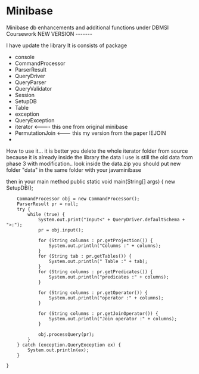 # Minibase
Minibase db enhancements and additional functions under DBMSI Coursework
NEW VERSION -------

I have update the library
It is consists of package
- console
-   CommandProcessor
-   ParserResult
-   QueryDriver
-   QueryParser
-   QueryValidator
-   Session
-   SetupDB
-   Table
- exception
-   QueryException
- iterator <---- this one from original minibase
-   PermutationJoin <--- this my version from the paper IEJOIN
-   

How to use it...
it is better you delete the whole iterator folder from source because it is already inside the library
the data I use is still the old data from phase 3 with modification.. look inside the data.zip
you should put new folder "data" in the same folder with your javaminibase



then in your main method
    public static void main(String[] args) {
        new SetupDB();

        CommandProcessor obj = new CommandProcessor();
        ParserResult pr = null;
        try {
            while (true) {
                System.out.print("Input<" + QueryDriver.defaultSchema + ">:");
                pr = obj.input();

                for (String columns : pr.getProjection()) {
                    System.out.println("Columns :" + columns);
                }
                for (String tab : pr.getTables()) {
                    System.out.println(" Table :" + tab);
                }
                for (String columns : pr.getPredicates()) {
                    System.out.println("predicates :" + columns);
                }

                for (String columns : pr.getOperator()) {
                    System.out.println("operator :" + columns);
                }

                for (String columns : pr.getJoinOperator()) {
                    System.out.println("Join operator :" + columns);
                }
                
                obj.processQuery(pr);
            }
        } catch (exception.QueryException ex) {
            System.out.println(ex);
        }

    }




